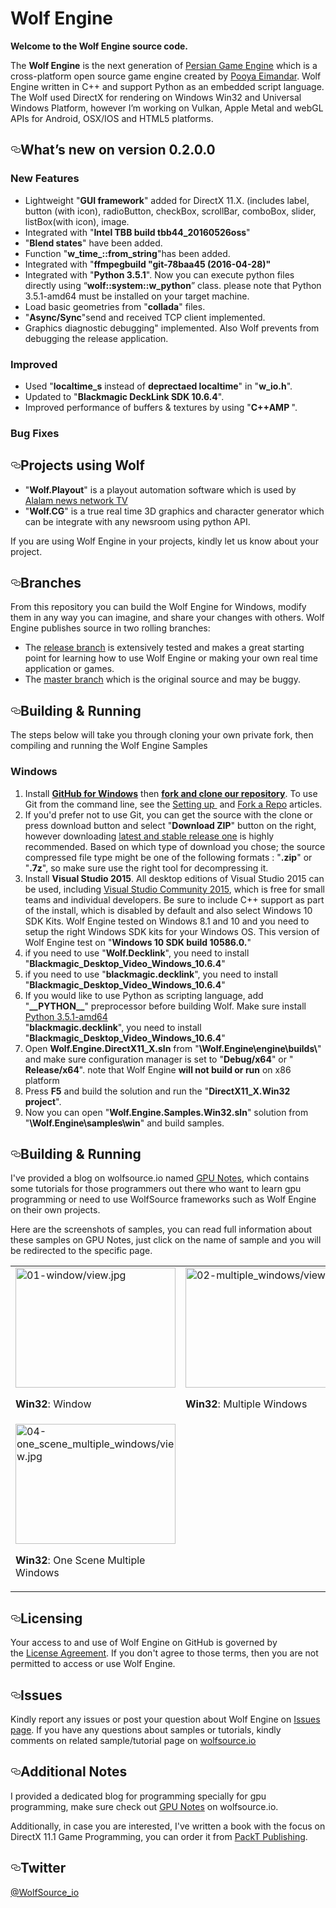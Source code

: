 Wolf Engine
===========
<p><b>Welcome to the Wolf Engine source code.</b></p> 
<p>The&nbsp;<b>Wolf Engine</b>&nbsp;is the next
generation of&nbsp;<a href="https://persianengine.codeplex.com/">Persian Game Engine</a>&nbsp;which is a
cross-platform open source game engine created by&nbsp;<a href="http://pooyaeimandar.com/">Pooya Eimandar</a>.
Wolf Engine written in C++ and support Python as an embedded script language.
The Wolf used DirectX for rendering on Windows Win32 and Universal Windows Platform, however I’m working on Vulkan, Apple Metal and webGL APIs for Android, OSX/IOS and HTML5 platforms.</p>

<!--What's new-->
<h2><a id="user-content-whatsnew" class="anchor" href="#whatsnew" aria-hidden="true"><svg aria-hidden="true" class="octicon octicon-link" height="16" version="1.1" viewBox="0 0 16 16" width="16"><path d="M4 9h1v1H4c-1.5 0-3-1.69-3-3.5S2.55 3 4 3h4c1.45 0 3 1.69 3 3.5 0 1.41-.91 2.72-2 3.25V8.59c.58-.45 1-1.27 1-2.09C10 5.22 8.98 4 8 4H4c-.98 0-2 1.22-2 2.5S3 9 4 9zm9-3h-1v1h1c1 0 2 1.22 2 2.5S13.98 12 13 12H9c-.98 0-2-1.22-2-2.5 0-.83.42-1.64 1-2.09V6.25c-1.09.53-2 1.84-2 3.25C6 11.31 7.55 13 9 13h4c1.45 0 3-1.69 3-3.5S14.5 6 13 6z"></path></svg></a>What’s new on version 0.2.0.0</h2>
<h3>New Features</h3>

<ul>
<li>Lightweight &quot;<b>GUI framework</b>&quot; added for DirectX
11.X. (includes label, button (with icon), radioButton, checkBox, scrollBar, comboBox, slider, listBox(with icon), image.</li>
<li>Integrated with &quot;<b>Intel TBB build tbb44_20160526oss</b>&quot;</li>
<li>&quot;<b>Blend states</b>&quot; have been added.</li>
<li>Function &quot;<b>w_time_</b><b>::</b><b>from_string</b>&quot;has been added.</li>
<li>Integrated with &quot;<b>ffmpeg</b><b>build &quot;git-78baa45 (2016-04-28)&quot;</b></li>
<li>Integrated with &quot;<b>Python 3.5.1</b>&quot;. Now you can
execute python files directly using “<b>wolf::</b><b>system::w_python</b>” class. please note that Python 3.5.1-amd64 must be installed on your target machine.</li>
<li>Load basic geometries from &quot;<span class=SpellE><b>collada</b>&quot; files.</li>
<li>&quot;<b>Async/Sync</b>&quot;send and received TCP client implemented.</li>
<li>Graphics diagnostic debugging</b>&quot; implemented. Also Wolf prevents from debugging the release application.</li>
</ul>

<h3>Improved</h3>
<ul>
<li>Used &quot;<b>localtime_s</b> instead of <b>deprectaed localtime</b>&quot; in &quot;<b>w_io.h</b>&quot;.</li>
<li>Updated to &quot;<b>Blackmagic DeckLink SDK 10.6.4</b>&quot;.</li>
<li>Improved performance of buffers & textures by using &quot;<b>C++AMP </b>&quot;.</li>
</ul>

<h3>Bug Fixes</h3>
<ul>
</ul>

<!--Projects-->
<h2><a id="user-content-projects" class="anchor" href="#projects" aria-hidden="true"><svg aria-hidden="true" class="octicon octicon-link" height="16" version="1.1" viewBox="0 0 16 16" width="16"><path d="M4 9h1v1H4c-1.5 0-3-1.69-3-3.5S2.55 3 4 3h4c1.45 0 3 1.69 3 3.5 0 1.41-.91 2.72-2 3.25V8.59c.58-.45 1-1.27 1-2.09C10 5.22 8.98 4 8 4H4c-.98 0-2 1.22-2 2.5S3 9 4 9zm9-3h-1v1h1c1 0 2 1.22 2 2.5S13.98 12 13 12H9c-.98 0-2-1.22-2-2.5 0-.83.42-1.64 1-2.09V6.25c-1.09.53-2 1.84-2 3.25C6 11.31 7.55 13 9 13h4c1.45 0 3-1.69 3-3.5S14.5 6 13 6z"></path></svg></a>Projects using Wolf</h2>
<ul>
<li>&quot;<b>Wolf.Playout</b>&quot; is a playout automation software which is used by <a href="http://en.alalam.ir/">Alalam news
network TV</a></li>
<li>&quot;<b>Wolf.CG</b>&quot; is a true real time 3D graphics and character generator which can be integrate
with any newsroom using python API.</li>
</ul>
<p>If you are using Wolf Engine in your projects, kindly let us know about your project.</p>

<!--Branches-->
<h2><a id="user-content-branches" class="anchor" href="#branches" aria-hidden="true"><svg aria-hidden="true" class="octicon octicon-link" height="16" version="1.1" viewBox="0 0 16 16" width="16"><path d="M4 9h1v1H4c-1.5 0-3-1.69-3-3.5S2.55 3 4 3h4c1.45 0 3 1.69 3 3.5 0 1.41-.91 2.72-2 3.25V8.59c.58-.45 1-1.27 1-2.09C10 5.22 8.98 4 8 4H4c-.98 0-2 1.22-2 2.5S3 9 4 9zm9-3h-1v1h1c1 0 2 1.22 2 2.5S13.98 12 13 12H9c-.98 0-2-1.22-2-2.5 0-.83.42-1.64 1-2.09V6.25c-1.09.53-2 1.84-2 3.25C6 11.31 7.55 13 9 13h4c1.45 0 3-1.69 3-3.5S14.5 6 13 6z"></path></svg></a>Branches</h2>
<p>From this repository you can build the Wolf
Engine for Windows, modify them in any way you can imagine, and share your
changes with others. Wolf Engine publishes source in two rolling branches:</p>
<ul>
<li>The <a href="https://github.com/PooyaEimandar/Wolf.Engine/releases">release branch</a>&nbsp;is
extensively tested and makes a great starting point for learning how to use Wolf Engine or making your own real time application or games.</li>
<li>The&nbsp;<a href="https://github.com/PooyaEimandar/Wolf.Engine/tree/master">master branch</a> which is the original source and may be buggy.</li>
</ul>

<!--Building-->
<h2><a id="user-content-building" class="anchor" href="#building" aria-hidden="true"><svg aria-hidden="true" class="octicon octicon-link" height="16" version="1.1" viewBox="0 0 16 16" width="16"><path d="M4 9h1v1H4c-1.5 0-3-1.69-3-3.5S2.55 3 4 3h4c1.45 0 3 1.69 3 3.5 0 1.41-.91 2.72-2 3.25V8.59c.58-.45 1-1.27 1-2.09C10 5.22 8.98 4 8 4H4c-.98 0-2 1.22-2 2.5S3 9 4 9zm9-3h-1v1h1c1 0 2 1.22 2 2.5S13.98 12 13 12H9c-.98 0-2-1.22-2-2.5 0-.83.42-1.64 1-2.09V6.25c-1.09.53-2 1.84-2 3.25C6 11.31 7.55 13 9 13h4c1.45 0 3-1.69 3-3.5S14.5 6 13 6z"></path></svg></a>Building & Running</h2>
<p>The steps below will take you through cloning your own private fork, then compiling and running the Wolf Engine Samples</p>
<h3>Windows</h3>
<ol>
<li>Install&nbsp;<b><a href="https://windows.github.com/">GitHub for Windows</a></b>&nbsp;then&nbsp;<b><a
href="https://guides.github.com/activities/forking/">fork
and clone our repository</a></b>. To use Git from the command line, see the&nbsp;<a
href="https://help.github.com/articles/set-up-git/">Setting up </a>&nbsp;and&nbsp;<a href="https://help.github.com/articles/fork-a-repo/">Fork a Repo</a>&nbsp;articles.</li>
<li>If you'd prefer not to use Git, you can get the source with the clone or press download button and select &quot;<b>Download ZIP</b>&quot;
button on the right, however downloading <a href="https://github.com/PooyaEimandar/Wolf.Engine/releases">latest and stable release one</a> is highly recommended. Based on which type of download you chose; the source compressed file type might be one of the following formats : &quot;<b>.zip</b>&quot; or &quot;<b>.7z</b>&quot;, so make sure use the right tool for decompressing it.</li>
<li>Install&nbsp;<b>Visual Studio 2015</b>. All desktop editions of
Visual Studio 2015 can be used, including&nbsp;<a href="http://www.visualstudio.com/products/visual-studio-community-vs">Visual Studio Community 2015</a>, which is free for small teams and individual developers. Be sure to include C++ support as part of the install, which is disabled by default and also select Windows 10 SDK Kits. Wolf Engine tested on Windows 8.1 and 10 and you need to setup the right Windows SDK kits for your Windows OS. This version of Wolf Engine test on &quot;<b>Windows 10 SDK build 10586.0.</b>&quot;</li>
<li>if you need to use &quot;<b>Wolf.Decklink</b>&quot;, you need to install &quot;<b>Blackmagic_Desktop_Video_Windows_10.6.4</b>&quot;</li>
<li>if you need to use &quot;<b>blackmagic.decklink</b>&quot;, you need to install &quot;<b>Blackmagic_Desktop_Video_Windows_10.6.4</b>&quot;</li>
<li>If you would like to use Python as scripting language, add &quot;<b>__PYTHON__</b>&quot; preprocessor before building Wolf. Make sure install <a href="https://www.python.org/ftp/python/3.5.1/python-3.5.1-amd64.exe">Python 3.5.1-amd64</a></li> &quot;<b>blackmagic.decklink</b>&quot;, you need to install &quot;<b>Blackmagic_Desktop_Video_Windows_10.6.4</b>&quot;</li>
<li>Open <b>Wolf.Engine.DirectX11_X.sln</b> from &quot;<b>\Wolf.Engine</span>\engine\builds\</b>&quot;
and make sure configuration manager is set to &quot;<b>Debug/x64</b>&quot; or &quot;<b>
Release/x64</b>&quot;. note that Wolf Engine <b>will not build or run</b> on x86 platform</li>
<li>Press <b>F5</b> and build the solution and run the &quot;<b>DirectX11_X.Win32 project</b>&quot;.</li>
<li>Now you can open &quot;<b>Wolf.Engine.Samples.Win32.sln</b>&quot; solution
from &quot;<b>\Wolf.Engine\samples\win</b>&quot; and build samples.</li>
</ol>

<!--Samples-->
<h2><a id="user-content-samples" class="anchor" href="#samples" aria-hidden="true"><svg aria-hidden="true" class="octicon octicon-link" height="16" version="1.1" viewBox="0 0 16 16" width="16"><path d="M4 9h1v1H4c-1.5 0-3-1.69-3-3.5S2.55 3 4 3h4c1.45 0 3 1.69 3 3.5 0 1.41-.91 2.72-2 3.25V8.59c.58-.45 1-1.27 1-2.09C10 5.22 8.98 4 8 4H4c-.98 0-2 1.22-2 2.5S3 9 4 9zm9-3h-1v1h1c1 0 2 1.22 2 2.5S13.98 12 13 12H9c-.98 0-2-1.22-2-2.5 0-.83.42-1.64 1-2.09V6.25c-1.09.53-2 1.84-2 3.25C6 11.31 7.55 13 9 13h4c1.45 0 3-1.69 3-3.5S14.5 6 13 6z"></path></svg></a>Building & Running</h2>
<p>
I've provided a blog on wolfsource.io named <a href="http://wolfsource.io/gpunotes/">GPU Notes</a>, which contains some tutorials for those programmers out there who want to learn gpu programming or need to use WolfSource frameworks such as Wolf Engine on their own projects.
</p> 
<p>
Here are the screenshots of samples, you can read full information about these samples on GPU Notes, just click on the name of sample and you will be redirected to the specific page.
</p>

<!-- Screenshots -->
<table>
  <tr>
    <td>
      <img src="https://raw.githubusercontent.com/PooyaEimandar/Wolf.Engine/0.2.0.0/samples/win/01-Initialize/01-window/view.jpg" alt="01-window/view.jpg" width="256" height="192"/>
      <p><b>Win32</b>: Window</p>
    </td>
    <td>
      <img src="https://raw.githubusercontent.com/PooyaEimandar/Wolf.Engine/0.2.0.0/samples/win/01-Initialize/02-multiple_windows/view.jpg" alt="02-multiple_windows/view.jpg" width="256" height="192"/>
      <p><b>Win32</b>: Multiple Windows</p>
    </td>
    <td>
      <img src="https://raw.githubusercontent.com/PooyaEimandar/Wolf.Engine/0.2.0.0/samples/win/01-Initialize/03-scene/view.jpg" alt="03-scene/view.jpg" width="256" height="192"/>
      <p><b>Win32</b>: Scene</p>
    </td>
  </tr>
  <tr>
    <td>
      <img src="https://raw.githubusercontent.com/PooyaEimandar/Wolf.Engine/0.2.0.0/samples/win/01-Initialize/04-one_scene_multiple_windows/view.jpg" alt="04-one_scene_multiple_windows/view.jpg" width="256" height="192"/>
      <p><b>Win32</b>: One Scene Multiple Windows</p>
    </td>
  </tr>
</table>

<!--Licensing-->
<h2><a id="user-content-licensing" class="anchor" href="#licensing" aria-hidden="true"><svg aria-hidden="true" class="octicon octicon-link" height="16" version="1.1" viewBox="0 0 16 16" width="16"><path d="M4 9h1v1H4c-1.5 0-3-1.69-3-3.5S2.55 3 4 3h4c1.45 0 3 1.69 3 3.5 0 1.41-.91 2.72-2 3.25V8.59c.58-.45 1-1.27 1-2.09C10 5.22 8.98 4 8 4H4c-.98 0-2 1.22-2 2.5S3 9 4 9zm9-3h-1v1h1c1 0 2 1.22 2 2.5S13.98 12 13 12H9c-.98 0-2-1.22-2-2.5 0-.83.42-1.64 1-2.09V6.25c-1.09.53-2 1.84-2 3.25C6 11.31 7.55 13 9 13h4c1.45 0 3-1.69 3-3.5S14.5 6 13 6z"></path></svg></a>Licensing</h2>
<p>
Your access to and use of Wolf Engine on GitHub is governed by the&nbsp;<a href="https://github.com/PooyaEimandar/Wolf.Engine/blob/master/LICENSE">License Agreement</a>. If you don't agree to those terms, then you are not permitted to access or use Wolf Engine.
</p>

<!--Issues-->
<h2><a id="user-content-issues" class="anchor" href="#issues" aria-hidden="true"><svg aria-hidden="true" class="octicon octicon-link" height="16" version="1.1" viewBox="0 0 16 16" width="16"><path d="M4 9h1v1H4c-1.5 0-3-1.69-3-3.5S2.55 3 4 3h4c1.45 0 3 1.69 3 3.5 0 1.41-.91 2.72-2 3.25V8.59c.58-.45 1-1.27 1-2.09C10 5.22 8.98 4 8 4H4c-.98 0-2 1.22-2 2.5S3 9 4 9zm9-3h-1v1h1c1 0 2 1.22 2 2.5S13.98 12 13 12H9c-.98 0-2-1.22-2-2.5 0-.83.42-1.64 1-2.09V6.25c-1.09.53-2 1.84-2 3.25C6 11.31 7.55 13 9 13h4c1.45 0 3-1.69 3-3.5S14.5 6 13 6z"></path></svg></a>Issues</h2>
<p>
Kindly report any issues or post your question
about Wolf Engine on <a href="https://github.com/PooyaEimandar/Wolf.Engine/issues">Issues page</a>. If you have any questions about samples or tutorials, kindly comments on related sample/tutorial page on <a href="http://wolfsource.io/gpunotes/wolfengine">wolfsource.io</a>
</p>

<!--Additional Notes-->
<h2><a id="user-content-notes" class="anchor" href="#notes" aria-hidden="true"><svg aria-hidden="true" class="octicon octicon-link" height="16" version="1.1" viewBox="0 0 16 16" width="16"><path d="M4 9h1v1H4c-1.5 0-3-1.69-3-3.5S2.55 3 4 3h4c1.45 0 3 1.69 3 3.5 0 1.41-.91 2.72-2 3.25V8.59c.58-.45 1-1.27 1-2.09C10 5.22 8.98 4 8 4H4c-.98 0-2 1.22-2 2.5S3 9 4 9zm9-3h-1v1h1c1 0 2 1.22 2 2.5S13.98 12 13 12H9c-.98 0-2-1.22-2-2.5 0-.83.42-1.64 1-2.09V6.25c-1.09.53-2 1.84-2 3.25C6 11.31 7.55 13 9 13h4c1.45 0 3-1.69 3-3.5S14.5 6 13 6z"></path></svg></a>Additional Notes</h2>
<p>
I provided a dedicated blog for programming specially for gpu programming, make sure check out <a href="http://wolfsource.io/gpunotes/">GPU Notes</a> on wolfsource.io.
</p>
<p>
Additionally, in case you are interested, I've written a book with the focus on DirectX 11.1 Game
Programming, you can order it from <a href="http://www.packtpub.com/directx-11-1-game-programming/book">PackT Publishing</a>.
</p>

<!--Twitter-->
<h2><a id="user-content-twitter" class="anchor" href="#twitter" aria-hidden="true"><svg aria-hidden="true" class="octicon octicon-link" height="16" version="1.1" viewBox="0 0 16 16" width="16"><path d="M4 9h1v1H4c-1.5 0-3-1.69-3-3.5S2.55 3 4 3h4c1.45 0 3 1.69 3 3.5 0 1.41-.91 2.72-2 3.25V8.59c.58-.45 1-1.27 1-2.09C10 5.22 8.98 4 8 4H4c-.98 0-2 1.22-2 2.5S3 9 4 9zm9-3h-1v1h1c1 0 2 1.22 2 2.5S13.98 12 13 12H9c-.98 0-2-1.22-2-2.5 0-.83.42-1.64 1-2.09V6.25c-1.09.53-2 1.84-2 3.25C6 11.31 7.55 13 9 13h4c1.45 0 3-1.69 3-3.5S14.5 6 13 6z"></path></svg></a>Twitter</h2>
<a href="https://twitter.com/WolfSource_io">@WolfSource_io</a>
